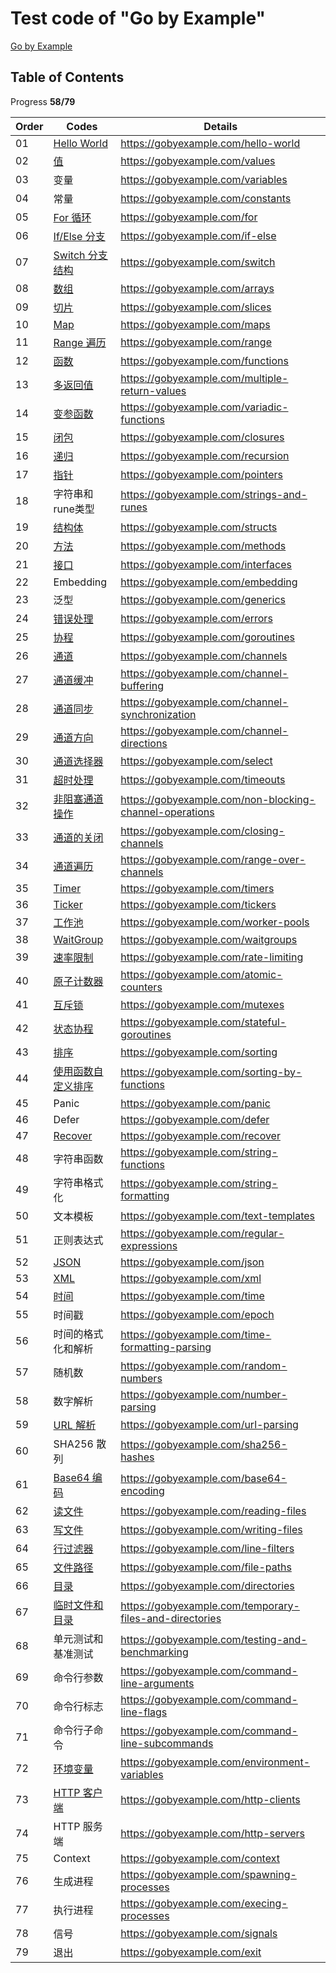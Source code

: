 
# Test code of "Go by Example"

[Go by Example](https://gobyexample.com/hello-world)

## Table of Contents

Progress __58/79__

| Order  | Codes  | Details  |
|---|---|---|
| 01  |  [Hello World](./hello-world.go)  | https://gobyexample.com/hello-world  |
| 02  |  [值](./values.go)  | https://gobyexample.com/values  |
| 03  |  变量  | https://gobyexample.com/variables  |
| 04  |  常量  | https://gobyexample.com/constants  |
| 05  |  [For 循环](./for.go)  | https://gobyexample.com/for  |
| 06  |  [If/Else 分支](./if-else.go)  | https://gobyexample.com/if-else  |
| 07  |  [Switch 分支结构](./switch.go)  | https://gobyexample.com/switch  |
| 08  |  [数组](./arrays.go)  | https://gobyexample.com/arrays  |
| 09  |  [切片](./slices.go)  | https://gobyexample.com/slices  |
| 10  |  [Map](./maps.go)  | https://gobyexample.com/maps  |
| 11  |  [Range 遍历](./range.go)  | https://gobyexample.com/range  |
| 12  |  [函数](./functions.go)  | https://gobyexample.com/functions  |
| 13  |  [多返回值](./multiple-return-values.go)  | https://gobyexample.com/multiple-return-values  |
| 14  |  [变参函数](./variadic-functions.go)  | https://gobyexample.com/variadic-functions  |
| 15  |  [闭包](./closures.go)  | https://gobyexample.com/closures  |
| 16  |  [递归](./recursion.go)  | https://gobyexample.com/recursion  |
| 17  |  [指针](./pointers.go)  | https://gobyexample.com/pointers  |
| 18  |  字符串和rune类型  | https://gobyexample.com/strings-and-runes  |
| 19  |  [结构体](./structs.go)  | https://gobyexample.com/structs  |
| 20  |  [方法](./methods.go)  | https://gobyexample.com/methods  |
| 21  |  [接口](./interfaces.go)  | https://gobyexample.com/interfaces  |
| 22  |  Embedding  | https://gobyexample.com/embedding  |
| 23  |  泛型  | https://gobyexample.com/generics  |
| 24  |  [错误处理](./errors.go)  | https://gobyexample.com/errors  |
| 25  |  [协程](./goroutines.go)  | https://gobyexample.com/goroutines  |
| 26  |  [通道](./channels.go)  | https://gobyexample.com/channels  |
| 27  |  [通道缓冲](./channel-buffering.go)  | https://gobyexample.com/channel-buffering  |
| 28  |  [通道同步](./channel-synchronization.go)  | https://gobyexample.com/channel-synchronization  |
| 29  |  [通道方向](./channel-directions.go)  | https://gobyexample.com/channel-directions  |
| 30  |  [通道选择器](./select.go)  | https://gobyexample.com/select  |
| 31  |  [超时处理](./timeouts.go)  | https://gobyexample.com/timeouts  |
| 32  |  [非阻塞通道操作](./non-blocking-channel-operations.go)  | https://gobyexample.com/non-blocking-channel-operations  |
| 33  |  [通道的关闭](./closing-channels.go)  | https://gobyexample.com/closing-channels  |
| 34  |  [通道遍历](./range-over-channels.go)  | https://gobyexample.com/range-over-channels  |
| 35  |  [Timer](./timers.go)  | https://gobyexample.com/timers  |
| 36  |  [Ticker](./tickers.go)  | https://gobyexample.com/tickers  |
| 37  |  [工作池](./worker-pools.go)  | https://gobyexample.com/worker-pools  |
| 38  |  [WaitGroup](./waitgroups.go)  | https://gobyexample.com/waitgroups  |
| 39  |  [速率限制](./rate-limiting.go)  | https://gobyexample.com/rate-limiting  |
| 40  |  [原子计数器](./atomic-counters.go)  | https://gobyexample.com/atomic-counters  |
| 41  |  [互斥锁](./mutexes.go)  | https://gobyexample.com/mutexes  |
| 42  |  [状态协程](./stateful-goroutines.go)  | https://gobyexample.com/stateful-goroutines  |
| 43  |  [排序](./sorting.go)  | https://gobyexample.com/sorting  |
| 44  |  [使用函数自定义排序](./sorting-by-functions.go)  | https://gobyexample.com/sorting-by-functions  |
| 45  |  Panic  | https://gobyexample.com/panic  |
| 46  |  Defer  | https://gobyexample.com/defer  |
| 47  |  [Recover](./recover.go)  | https://gobyexample.com/recover  |
| 48  |  字符串函数  | https://gobyexample.com/string-functions  |
| 49  |  字符串格式化  | https://gobyexample.com/string-formatting  |
| 50  |  文本模板  | https://gobyexample.com/text-templates  |
| 51  |  正则表达式  | https://gobyexample.com/regular-expressions  |
| 52  |  [JSON](./json.go)  | https://gobyexample.com/json  |
| 53  |  [XML](./xml.go)  | https://gobyexample.com/xml  |
| 54  |  [时间](./time.go)  | https://gobyexample.com/time  |
| 55  |  时间戳  | https://gobyexample.com/epoch  |
| 56  |  时间的格式化和解析  | https://gobyexample.com/time-formatting-parsing  |
| 57  |  随机数  | https://gobyexample.com/random-numbers  |
| 58  |  数字解析  | https://gobyexample.com/number-parsing  |
| 59  |  [URL 解析](./url-parsing.go)  | https://gobyexample.com/url-parsing  |
| 60  |  SHA256 散列  | https://gobyexample.com/sha256-hashes  |
| 61  |  [Base64 编码](./base64-encoding.go)  | https://gobyexample.com/base64-encoding  |
| 62  |  [读文件](./reading-files.go)  | https://gobyexample.com/reading-files  |
| 63  |  [写文件](./writing-files.go)  | https://gobyexample.com/writing-files  |
| 64  |  [行过滤器](./line-filters.go)  | https://gobyexample.com/line-filters  |
| 65  |  [文件路径](./file-paths.go)  | https://gobyexample.com/file-paths  |
| 66  |  [目录](./directories.go)  | https://gobyexample.com/directories  |
| 67  |  [临时文件和目录](./temporary-files-and-directories.go)  | https://gobyexample.com/temporary-files-and-directories  |
| 68  |  单元测试和基准测试  | https://gobyexample.com/testing-and-benchmarking  |
| 69  |  命令行参数  | https://gobyexample.com/command-line-arguments  |
| 70  |  命令行标志  | https://gobyexample.com/command-line-flags  |
| 71  |  命令行子命令  | https://gobyexample.com/command-line-subcommands  |
| 72  |  [环境变量](./environment-variables.go)  | https://gobyexample.com/environment-variables  |
| 73  |  [HTTP 客户端](./http-clients.go)  | https://gobyexample.com/http-clients  |
| 74  |  HTTP 服务端  | https://gobyexample.com/http-servers  |
| 75  |  Context  | https://gobyexample.com/context  |
| 76  |  生成进程  | https://gobyexample.com/spawning-processes  |
| 77  |  执行进程  | https://gobyexample.com/execing-processes  |
| 78  |  信号  | https://gobyexample.com/signals  |
| 79  |  退出  | https://gobyexample.com/exit  |
